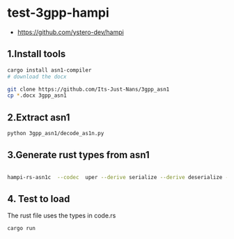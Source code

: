 # test-3gpp-hampi

- <https://github.com/ystero-dev/hampi>

## 1.Install tools

```sh
cargo install asn1-compiler
# download the docx

git clone https://github.com/Its-Just-Nans/3gpp_asn1
cp *.docx 3gpp_asn1
```

## 2.Extract asn1

```sh
python 3gpp_asn1/decode_as1n.py
```

## 3.Generate rust types from asn1

```sh

hampi-rs-asn1c  --codec  uper --derive serialize --derive deserialize --module code.rs -- output.asn1
```

## 4. Test to load

The rust file uses the types in code.rs

```sh
cargo run
```
